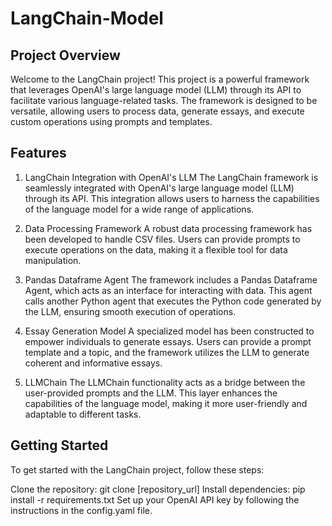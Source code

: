 # LangChain-Model

## Project Overview
Welcome to the LangChain project! This project is a powerful framework that leverages OpenAI's large language model (LLM) through its API to facilitate various language-related tasks. The framework is designed to be versatile, allowing users to process data, generate essays, and execute custom operations using prompts and templates.

## Features
1. LangChain Integration with OpenAI's LLM
The LangChain framework is seamlessly integrated with OpenAI's large language model (LLM) through its API. This integration allows users to harness the capabilities of the language model for a wide range of applications.

2. Data Processing Framework
A robust data processing framework has been developed to handle CSV files. Users can provide prompts to execute operations on the data, making it a flexible tool for data manipulation.

3. Pandas Dataframe Agent
The framework includes a Pandas Dataframe Agent, which acts as an interface for interacting with data. This agent calls another Python agent that executes the Python code generated by the LLM, ensuring smooth execution of operations.

4. Essay Generation Model
A specialized model has been constructed to empower individuals to generate essays. Users can provide a prompt template and a topic, and the framework utilizes the LLM to generate coherent and informative essays.

5. LLMChain
The LLMChain functionality acts as a bridge between the user-provided prompts and the LLM. This layer enhances the capabilities of the language model, making it more user-friendly and adaptable to different tasks.

## Getting Started
To get started with the LangChain project, follow these steps:

Clone the repository: git clone [repository_url]
Install dependencies: pip install -r requirements.txt
Set up your OpenAI API key by following the instructions in the config.yaml file.
